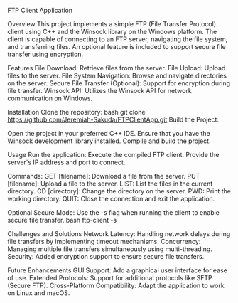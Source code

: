 FTP Client Application

Overview
This project implements a simple FTP (File Transfer Protocol) client using C++ and the Winsock library on the Windows platform. The client is capable of connecting to an FTP server, navigating the file system, and transferring files. An optional feature is included to support secure file transfer using encryption.

Features
File Download: Retrieve files from the server.
File Upload: Upload files to the server.
File System Navigation: Browse and navigate directories on the server.
Secure File Transfer (Optional): Support for encryption during file transfer.
Winsock API: Utilizes the Winsock API for network communication on Windows.

Installation
Clone the repository:
bash
git clone https://github.com/Jeremiah-Sakuda/FTPClientApp.git
Build the Project:

Open the project in your preferred C++ IDE.
Ensure that you have the Winsock development library installed.
Compile and build the project.

Usage
Run the application:
Execute the compiled FTP client.
Provide the server's IP address and port to connect.

Commands:
GET [filename]: Download a file from the server.
PUT [filename]: Upload a file to the server.
LIST: List the files in the current directory.
CD [directory]: Change the directory on the server.
PWD: Print the working directory.
QUIT: Close the connection and exit the application.

Optional Secure Mode:
Use the -s flag when running the client to enable secure file transfer.
bash
ftp-client -s

Challenges and Solutions
Network Latency: Handling network delays during file transfers by implementing timeout mechanisms.
Concurrency: Managing multiple file transfers simultaneously using multi-threading.
Security: Added encryption support to ensure secure file transfers.

Future Enhancements
GUI Support: Add a graphical user interface for ease of use.
Extended Protocols: Support for additional protocols like SFTP (Secure FTP).
Cross-Platform Compatibility: Adapt the application to work on Linux and macOS.
